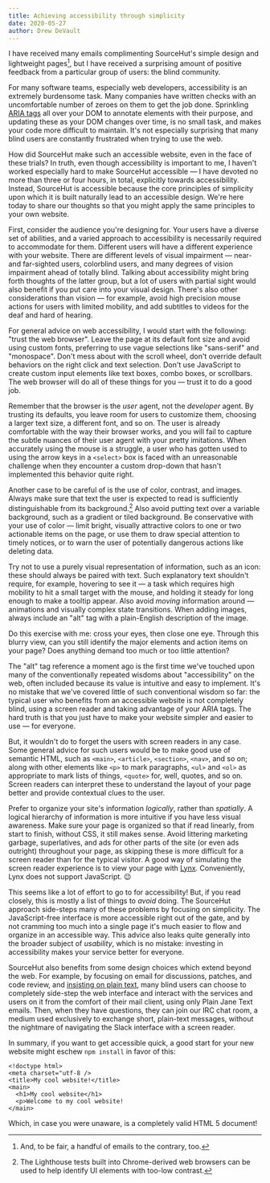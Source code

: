 ```yaml
---
title: Achieving accessibility through simplicity
date: 2020-05-27
author: Drew DeVault
---
```


I have received many emails complimenting SourceHut's simple design and
lightweight pages[^1], but I have received a surprising amount of positive
feedback from a particular group of users: the blind community.

[^1]: And, to be fair, a handful of emails to the contrary, too.

For many software teams, especially web developers, accessibility is an
extremely burdensome task. Many companies have written checks with an
uncomfortable number of zeroes on them to get the job done. Sprinkling [ARIA
tags](https://en.wikipedia.org/wiki/WAI-ARIA) all over your DOM to annotate
elements with their purpose, and updating these as your DOM changes over time,
is no small task, and makes your code more difficult to maintain. It's not
especially surprising that many blind users are constantly frustrated when
trying to use the web.

How did SourceHut make such an accessible website, even in the face of these
trials? In truth, even though accessibility is important to me, I haven't
worked especially hard to make SourceHut accessible &mdash; I have devoted no
more than three or four hours, in total, explicitly towards accessibility.
Instead, SourceHut is accessible because the core principles of simplicity upon
which it is built naturally lead to an accessible design. We're here today to
share our thoughts so that you might apply the same principles to your own
website.

First, consider the audience you're designing for. Your users have a diverse set
of abilities, and a varied approach to accessibility is necessarily required to
accommodate for them. Different users will have a different experience with your
website. There are different levels of visual impairment &mdash; near- and
far-sighted users, colorblind users, and many degrees of vision impairment ahead
of totally blind. Talking about accessibility might bring forth thoughts of the
latter group, but a lot of users with partial sight would also benefit if you
put care into your visual design. There's also other considerations than vision
&mdash; for example, avoid high precision mouse actions for users with limited
mobility, and add subtitles to videos for the deaf and hard of hearing.

For general advice on web accessibility, I would start with the following:
"trust the web browser". Leave the page at its default font size and avoid
using custom fonts, preferring to use vague selections like "sans-serif" and
"monospace". Don't mess about with the scroll wheel, don't override default
behaviors on the right click and text selection. Don't use JavaScript to create
custom input elements like text boxes, combo boxes, or scrollbars. The web
browser will do all of these things for you &mdash; trust it to do a good job.

Remember that the browser is the *user* agent, not the *developer* agent.  By
trusting its defaults, you leave room for users to customize them, choosing a
larger text size, a different font, and so on.  The user is already comfortable
with the way their browser works, and you will fail to capture the subtle
nuances of their user agent with your pretty imitations. When accurately using
the mouse is a struggle, a user who has gotten used to using the arrow keys in a
`<select>` box is faced with an unreasonable challenge when they encounter a
custom drop-down that hasn't implemented this behavior quite right.

Another case to be careful of is the use of color, contrast, and images. Always
make sure that text the user is expected to read is sufficiently distinguishable
from its background.[^2] Also avoid putting text over a variable background,
such as a gradient or tiled background. Be conservative with your use of color
&mdash; limit bright, visually attractive colors to one or two actionable items
on the page, or use them to draw special attention to timely notices, or to warn
the user of potentially dangerous actions like deleting data.

[^2]: The Lighthouse tests built into Chrome-derived web browsers can be used to help identify UI elements with too-low contrast.

Try not to use a purely visual representation of information, such as an icon:
these should always be paired with text. Such explanatory text shouldn't require,
for example, hovering to see it &mdash; a task which requires high mobility to
hit a small target with the mouse, and holding it steady for long enough to make
a tooltip appear. Also avoid *moving* information around &mdash; animations and
visually complex state transitions. When adding images, always include an "alt"
tag with a plain-English description of the image.

Do this exercise with me: cross your eyes, then close one eye. Through this
blurry view, can you still identify the major elements and action items on your
page?  Does anything demand too much or too little attention?

The "alt" tag reference a moment ago is the first time we've touched upon many
of the conventionally repeated wisdoms about "accessibility" on the web, often
included because its value is intuitive and easy to implement. It's no mistake
that we've covered little of such conventional wisdom so far: the typical user
who benefits from an accessible website is not completely blind, using a screen
reader and taking advantage of your ARIA tags. The hard truth is that you just
have to make your website simpler and easier to use &mdash; for everyone.

But, it wouldn't do to forget the users with screen readers in any case. Some
general advice for such users would be to make good use of semantic HTML, such
as `<main>`, `<article>`, `<section>`, `<nav>`, and so on; along with other
elements like `<p>` to mark paragraphs, `<ul>` and `<ol>` as appropriate to mark
lists of things, `<quote>` for, well, quotes, and so on. Screen readers can
interpret these to understand the layout of your page better and provide
contextual clues to the user.

Prefer to organize your site's information *logically*, rather than *spatially*.
A logical hierarchy of information is more intuitive if you have less visual
awareness. Make sure your page is organized so that if read linearly, from start
to finish, without CSS, it still makes sense. Avoid littering marketing garbage,
superlatives, and ads for other parts of the site (or even ads outright)
throughout your page, as skipping these is more difficult for a screen reader
than for the typical visitor. A good way of simulating the screen reader
experience is to view your page with [Lynx][lynx]. Conveniently, Lynx does not
support JavaScript. 😉

[lynx]: https://lynx.browser.org

This seems like a lot of effort to go to for accessibility! But, if you read
closely, this is mostly a list of things to *avoid* doing. The SourceHut
approach side-steps many of these problems by focusing on simplicity. The
JavaScript-free interface is more accessible right out of the gate, and by not
cramming too much into a single page it's much easier to flow and organize in an
accessible way. This advice also leaks quite generally into the broader subject
of *usability*, which is no mistake: investing in accessibility makes your
service better for everyone.

SourceHut also benefits from some design choices which extend beyond the web.
For example, by focusing on email for discussions, patches, and code review,
and [insisting on plain text](https://useplaintext.email), many blind users can
choose to completely side-step the web interface and interact with the services
and users on it from the comfort of their mail client, using only Plain Jane
Text emails. Then, when they have questions, they can join our IRC chat room,
a medium used exclusively to exchange short, plain-text messages, without the
nightmare of navigating the Slack interface with a screen reader.

In summary, if you want to get accessible quick, a good start for your new
website might eschew `npm install` in favor of this:

```
<!doctype html>
<meta charset="utf-8 />
<title>My cool website!</title>
<main>
  <h1>My cool website</h1>
  <p>Welcome to my cool website!
</main>
```

Which, in case you were unaware, is a completely valid HTML 5 document!
